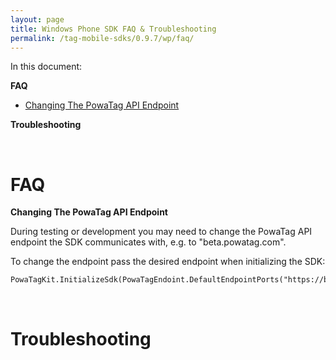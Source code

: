 ```yaml
---
layout: page
title: Windows Phone SDK FAQ & Troubleshooting
permalink: /tag-mobile-sdks/0.9.7/wp/faq/
---
```


In this document:

**FAQ**

* [Changing The PowaTag API Endpoint](#faq-endpoint)

**Troubleshooting**

<br />

# FAQ

**Changing The PowaTag API Endpoint**<a name="faq-endpoint"></a>

During testing or development you may need to change the PowaTag API endpoint the SDK communicates with, e.g. to "beta.powatag.com".

To change the endpoint pass the desired endpoint when initializing the SDK:

    PowaTagKit.InitializeSdk(PowaTagEndoint.DefaultEndpointPorts("https://beta.powatag.com"));

<br />

# Troubleshooting
